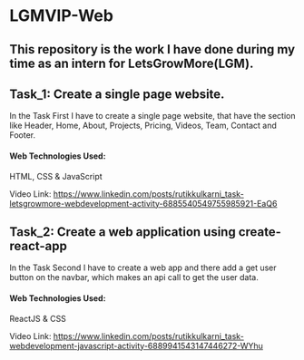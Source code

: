 # LGMVIP-Web

## This repository is the work I have done during my time as an intern for LetsGrowMore(LGM).

## Task_1: Create a single page website.
In the Task First I have to create a single page website, that have the section like Header, Home, About, Projects, Pricing, Videos, Team, Contact and Footer.

#### Web Technologies Used:
HTML,
CSS &
JavaScript

Video Link: https://www.linkedin.com/posts/rutikkulkarni_task-letsgrowmore-webdevelopment-activity-6885540549755985921-EaQ6

## Task_2: Create a web application using create-react-app
In the Task Second I have to create a web app and there add a get user button on the navbar, which makes an api call to get the user data.

#### Web Technologies Used:
ReactJS &
CSS

Video Link: https://www.linkedin.com/posts/rutikkulkarni_task-webdevelopment-javascript-activity-6889941543147446272-WYhu
